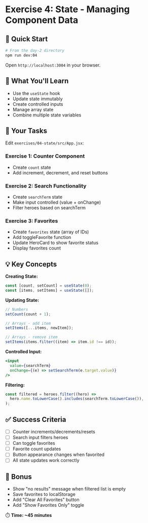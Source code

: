 # Exercise 4: State - Managing Component Data

## 🚀 Quick Start

```bash
# From the day-2 directory
npm run dev:04
```

Open `http://localhost:3004` in your browser.

## 📝 What You'll Learn

- Use the `useState` hook
- Update state immutably
- Create controlled inputs
- Manage array state
- Combine multiple state variables

## 🎯 Your Tasks

Edit `exercises/04-state/src/App.jsx`:

### Exercise 1: Counter Component

- Create `count` state
- Add increment, decrement, and reset buttons

### Exercise 2: Search Functionality

- Create `searchTerm` state
- Make input controlled (value + onChange)
- Filter heroes based on searchTerm

### Exercise 3: Favorites

- Create `favorites` state (array of IDs)
- Add toggleFavorite function
- Update HeroCard to show favorite status
- Display favorites count

## 💡 Key Concepts

**Creating State:**

```jsx
const [count, setCount] = useState(0);
const [items, setItems] = useState([]);
```

**Updating State:**

```jsx
// Numbers
setCount(count + 1);

// Arrays - add item
setItems([...items, newItem]);

// Arrays - remove item
setItems(items.filter((item) => item.id !== id));
```

**Controlled Input:**

```jsx
<input
  value={searchTerm}
  onChange={(e) => setSearchTerm(e.target.value)}
/>
```

**Filtering:**

```jsx
const filtered = heroes.filter((hero) =>
  hero.name.toLowerCase().includes(searchTerm.toLowerCase()),
);
```

## ✅ Success Criteria

- [ ] Counter increments/decrements/resets
- [ ] Search input filters heroes
- [ ] Can toggle favorites
- [ ] Favorite count updates
- [ ] Button appearance changes when favorited
- [ ] All state updates work correctly

## 🎁 Bonus

- Show "no results" message when filtered list is empty
- Save favorites to localStorage
- Add "Clear All Favorites" button
- Add "Show Favorites Only" toggle

⏱️ **Time: ~45 minutes**
